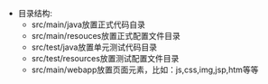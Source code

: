 -   目录结构: 
    -   src/main/java放置正式代码自录
    -   src/main/resouces放置正式配置文件目录
    -   src/test/java放置单元测试代码目录
    -   src/test/resources放置测试配置文件目录
    -   src/main/webapp放置页面元素，比如：js,css,img,jsp,htm等等
